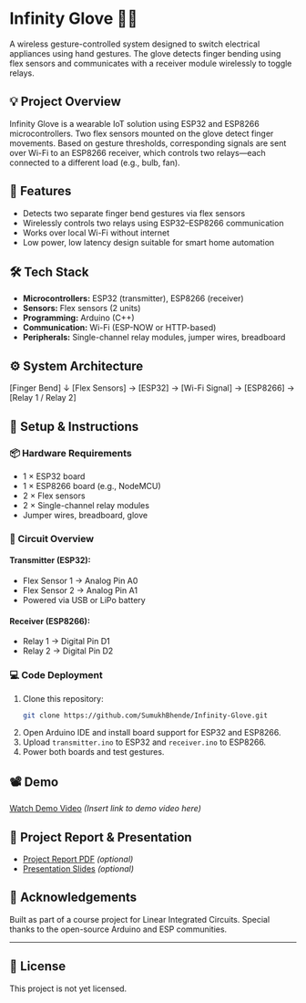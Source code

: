 # Infinity Glove 🔌🧤

A wireless gesture-controlled system designed to switch electrical appliances using hand gestures. The glove detects finger bending using flex sensors and communicates with a receiver module wirelessly to toggle relays.

## 💡 Project Overview

Infinity Glove is a wearable IoT solution using ESP32 and ESP8266 microcontrollers. Two flex sensors mounted on the glove detect finger movements. Based on gesture thresholds, corresponding signals are sent over Wi-Fi to an ESP8266 receiver, which controls two relays—each connected to a different load (e.g., bulb, fan).

## 🎯 Features

- Detects two separate finger bend gestures via flex sensors
- Wirelessly controls two relays using ESP32–ESP8266 communication
- Works over local Wi-Fi without internet
- Low power, low latency design suitable for smart home automation

## 🛠️ Tech Stack

- **Microcontrollers:** ESP32 (transmitter), ESP8266 (receiver)
- **Sensors:** Flex sensors (2 units)
- **Programming:** Arduino (C++)
- **Communication:** Wi-Fi (ESP-NOW or HTTP-based)
- **Peripherals:** Single-channel relay modules, jumper wires, breadboard

## ⚙️ System Architecture

\[Finger Bend]
↓
\[Flex Sensors] → \[ESP32] → \[Wi-Fi Signal] → \[ESP8266] → \[Relay 1 / Relay 2]

## 🔧 Setup & Instructions

### 📦 Hardware Requirements

- 1 × ESP32 board  
- 1 × ESP8266 board (e.g., NodeMCU)  
- 2 × Flex sensors  
- 2 × Single-channel relay modules  
- Jumper wires, breadboard, glove

### 🔌 Circuit Overview

#### Transmitter (ESP32):
- Flex Sensor 1 → Analog Pin A0  
- Flex Sensor 2 → Analog Pin A1  
- Powered via USB or LiPo battery  

#### Receiver (ESP8266):
- Relay 1 → Digital Pin D1  
- Relay 2 → Digital Pin D2  

### 💻 Code Deployment

1. Clone this repository:
   ```bash
   git clone https://github.com/SumukhBhende/Infinity-Glove.git

2. Open Arduino IDE and install board support for ESP32 and ESP8266.
3. Upload `transmitter.ino` to ESP32 and `receiver.ino` to ESP8266.
4. Power both boards and test gestures.

## 📽️ Demo

[Watch Demo Video](#) *(Insert link to demo video here)*

## 📎 Project Report & Presentation

* [Project Report PDF](#) *(optional)*
* [Presentation Slides](#) *(optional)*

## 🤝 Acknowledgements

Built as part of a course project for Linear Integrated Circuits. Special thanks to the open-source Arduino and ESP communities.

---

## 📜 License

This project is not yet licensed.


